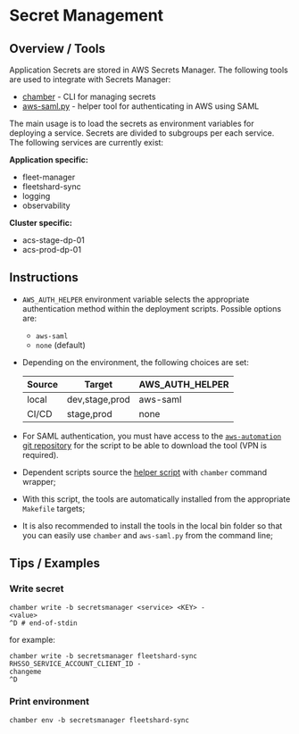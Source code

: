 # Secret Management

## Overview / Tools
Application Secrets are stored in AWS Secrets Manager.
The following tools are used to integrate with Secrets Manager:
- [chamber](https://github.com/segmentio/chamber) - CLI for managing secrets
- [aws-saml.py](https://gitlab.corp.redhat.com/compute/aws-automation) - helper tool for authenticating in AWS using SAML

The main usage is to load the secrets as environment variables for deploying a service.
Secrets are divided to subgroups per each service. The following services are currently exist:

**Application specific:**
- fleet-manager
- fleetshard-sync
- logging
- observability

**Cluster specific:**
- acs-stage-dp-01
- acs-prod-dp-01

## Instructions
- `AWS_AUTH_HELPER` environment variable selects the appropriate authentication method within the deployment scripts. Possible options are:
  - `aws-saml`
  - `none` (default)
- Depending on the environment, the following choices are set:

    | Source | Target         | AWS_AUTH_HELPER |
    |--------|----------------|-----------------|
    | local  | dev,stage,prod | aws-saml        |
    | CI/CD  | stage,prod     | none            |

- For SAML authentication, you must have access to the [`aws-automation` git repository](https://gitlab.corp.redhat.com/compute/aws-automation) for the script to be able to download the tool (VPN is required).
- Dependent scripts source the [helper script](./../../scripts/lib/external_config.sh) with `chamber` command wrapper;
- With this script, the tools are automatically installed from the appropriate `Makefile` targets;
- It is also recommended to install the tools in the local bin folder so that you can easily use `chamber` and `aws-saml.py` from the command line;

## Tips / Examples

### Write secret
```shell
chamber write -b secretsmanager <service> <KEY> -
<value>
^D # end-of-stdin
```
for example:
```shell
chamber write -b secretsmanager fleetshard-sync RHSSO_SERVICE_ACCOUNT_CLIENT_ID -
changeme
^D
```

### Print environment
```shell
chamber env -b secretsmanager fleetshard-sync
```
